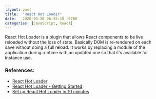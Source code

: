 ```yaml
---
layout: post
title:  "React Hot Loader"
date:   2020-03-26 06:35:48 -0700
categories: [JavaScript, React]
---
```


React Hot Loader is a plugin that allows React components to be live reloaded without the loss of state.
Basically DOM is re-rendered on each save without doing a full reload.
It works by replacing a module of the application during runtime with an
updated one so that it's available for instance use.


### References:
- [React Hot Loader](https://github.com/gaearon/react-hot-loader)
- [React Hot Loader - Getting Started](https://gaearon.github.io/react-hot-loader/getstarted/)
- [Set up React Hot Loader in 10 minutes](https://blog.logrocket.com/setup-react-hotloader-in-10-minutes-3175dfdbf38a/)
